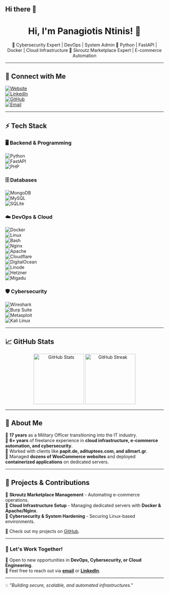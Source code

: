 ## Hi there 👋

<!--
**panagiotisntinis/panagiotisntinis** is a ✨ _special_ ✨ repository because its `README.md` (this file) appears on your GitHub profile.

Here are some ideas to get you started:

- 🔭 I’m currently working on ...
- 🌱 I’m currently learning ...
- 👯 I’m looking to collaborate on ...
- 🤔 I’m looking for help with ...
- 💬 Ask me about ...
- 📫 How to reach me: ...
- 😄 Pronouns: ...
- ⚡ Fun fact: ...
-->
<h1 align="center">Hi, I'm Panagiotis Ntinis! 👋</h1>

<p align="center">
🚀 Cybersecurity Expert | DevOps | System Admin  
🔹 Python | FastAPI | Docker | Cloud Infrastructure  
💼 Skroutz Marketplace Expert | E-commerce Automation  
</p>

---

## 🔗 Connect with Me  
[![Website](https://img.shields.io/badge/Website-cyberfortress.gr-blue?style=flat-square&logo=google-chrome&logoColor=white)](https://cyberfortress.gr)  
[![LinkedIn](https://img.shields.io/badge/LinkedIn-PanagiotisNtinis-blue?style=flat-square&logo=linkedin&logoColor=white)](https://linkedin.com/in/panagiotisntinis)  
[![GitHub](https://img.shields.io/badge/GitHub-panagiotisntinis-black?style=flat-square&logo=github)](https://github.com/panagiotisntinis)  
[![Email](https://img.shields.io/badge/Email-admin@cyberfortress.gr-red?style=flat-square&logo=gmail&logoColor=white)](mailto:admin@cyberfortress.gr)  

---

## ⚡ Tech Stack  

### 🖥️ Backend & Programming  
![Python](https://img.shields.io/badge/-Python-3776AB?logo=python&logoColor=white&style=flat-square)  
![FastAPI](https://img.shields.io/badge/-FastAPI-009688?logo=fastapi&logoColor=white&style=flat-square)  
![PHP](https://img.shields.io/badge/-PHP-777BB4?logo=php&logoColor=white&style=flat-square)  

### 🗄️ Databases  
![MongoDB](https://img.shields.io/badge/-MongoDB-47A248?logo=mongodb&logoColor=white&style=flat-square)  
![MySQL](https://img.shields.io/badge/-MySQL-4479A1?logo=mysql&logoColor=white&style=flat-square)  
![SQLite](https://img.shields.io/badge/-SQLite-003B57?logo=sqlite&logoColor=white&style=flat-square)  

### ☁️ DevOps & Cloud  
![Docker](https://img.shields.io/badge/-Docker-2496ED?logo=docker&logoColor=white&style=flat-square)  
![Linux](https://img.shields.io/badge/-Linux-FCC624?logo=linux&logoColor=black&style=flat-square)  
![Bash](https://img.shields.io/badge/-Bash-4EAA25?logo=gnu-bash&logoColor=white&style=flat-square)  
![Nginx](https://img.shields.io/badge/-Nginx-009639?logo=nginx&logoColor=white&style=flat-square)  
![Apache](https://img.shields.io/badge/-Apache-D22128?logo=apache&logoColor=white&style=flat-square)  
![Cloudflare](https://img.shields.io/badge/-Cloudflare-F38020?logo=cloudflare&logoColor=white&style=flat-square)  
![DigitalOcean](https://img.shields.io/badge/-DigitalOcean-0080FF?logo=digitalocean&logoColor=white&style=flat-square)  
![Linode](https://img.shields.io/badge/-Linode-00A95C?logo=linode&logoColor=white&style=flat-square)  
![Hetzner](https://img.shields.io/badge/-Hetzner-D50C2D?logo=hetzner&logoColor=white&style=flat-square)  
![Migadu](https://img.shields.io/badge/-Migadu-000000?logo=migadu&logoColor=white&style=flat-square)  

### 🛡️ Cybersecurity  
![Wireshark](https://img.shields.io/badge/-Wireshark-1679A7?logo=wireshark&logoColor=white&style=flat-square)  
![Burp Suite](https://img.shields.io/badge/-Burp%20Suite-FF7139?logo=burp-suite&logoColor=white&style=flat-square)  
![Metasploit](https://img.shields.io/badge/-Metasploit-003366?logo=metasploit&logoColor=white&style=flat-square)  
![Kali Linux](https://img.shields.io/badge/-Kali%20Linux-557C94?logo=kali-linux&logoColor=white&style=flat-square)  

---

## 📈 GitHub Stats  

<p align="center">
<img src="https://github-readme-stats.vercel.app/api?username=panagiotisntinis&show_icons=true&theme=tokyonight" alt="GitHub Stats" height="160px"/>
<img src="https://github-readme-streak-stats.herokuapp.com/?user=panagiotisntinis&theme=tokyonight" alt="GitHub Streak" height="160px"/>
</p>

---

## 🚀 About Me  

🔹 **17 years** as a Military Officer transitioning into the IT industry.  
🔹 **6+ years** of freelance experience in **cloud infrastructure, e-commerce automation, and cybersecurity**.  
🔹 Worked with clients like **papit.de, adituptees.com, and allmart.gr**.  
🔹 Managed **dozens of WooCommerce websites** and deployed **containerized applications** on dedicated servers.  

---

## 🔧 Projects & Contributions  

🔹 **Skroutz Marketplace Management** - Automating e-commerce operations.  
🔹 **Cloud Infrastructure Setup** - Managing dedicated servers with **Docker & Apache/Nginx**.  
🔹 **Cybersecurity & System Hardening** - Securing Linux-based environments.  

🔎 Check out my projects on [GitHub](https://github.com/panagiotisntinis).  

---

### 🤝 Let's Work Together!  
🚀 Open to new opportunities in **DevOps, Cybersecurity, or Cloud Engineering**.  
📩 Feel free to reach out via **[email](mailto:admin@cyberfortress.gr)** or **[LinkedIn](https://linkedin.com/in/panagiotisntinis)**.  

---

💡 _"Building secure, scalable, and automated infrastructures."_  
